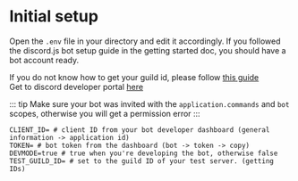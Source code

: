 # Initial setup

Open the `.env` file in your directory and edit it accordingly.
If you followed the discord.js bot setup guide in the getting started doc, you should have a bot account ready.

If you do not know how to get your guild id, please follow [this guide](https://support.discord.com/hc/en-us/articles/206346498-Where-can-I-find-my-User-Server-Message-ID-)  
Get to discord developer portal [here](https://discord.com/developers/applications/)

::: tip
Make sure your bot was invited with the `application.commands` and `bot` scopes, otherwise you will get a permission error
:::

```
CLIENT_ID= # client ID from your bot developer dashboard (general information -> application id)
TOKEN= # bot token from the dashboard (bot -> token -> copy)
DEVMODE=true # true when you're developing the bot, otherwise false
TEST_GUILD_ID= # set to the guild ID of your test server. (getting IDs)
```
